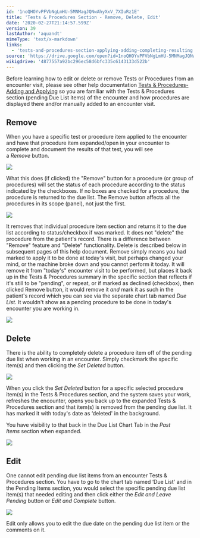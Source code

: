 ```yaml
---
id: '1noQHOYvPFVbNgLmHU-5MNMagJQNwAhyXxV_7XIuRz1E'
title: 'Tests & Procedures Section - Remove, Delete, Edit'
date: '2020-02-27T21:14:57.599Z'
version: 39
lastAuthor: 'aquandt'
mimeType: 'text/x-markdown'
links:
  - 'tests-and-procedures-section-applying-adding-completing-resulting.md'
source: 'https://drive.google.com/open?id=1noQHOYvPFVbNgLmHU-5MNMagJQNwAhyXxV_7XIuRz1E'
wikigdrive: '4877557a92bc296ec58d6bfc335c6143133d522b'
---
```

Before learning how to edit or delete or remove Tests or Procedures from an encounter visit, please see other help documentation [Tests & Procedures-Adding and Applying](tests-and-procedures-section-applying-adding-completing-resulting.md) so you are familiar with the Tests & Procedures section (pending Due List items) of the encounter and how procedures are displayed there and/or manually added to an encounter visit.

## Remove

When you have a specific test or procedure item applied to the encounter and have that procedure item expanded/open in your encounter to complete and document the results of that test, you will see a *Remove* button.

![](../tests-and-procedures-section-remove-delete-edit.assets/327574524d1030487724c239126b8a04.png)

What this does (if clicked) the "Remove" button for a procedure (or group of procedures) will set the status of each procedure according to the status indicated by the checkboxes. If no boxes are checked for a procedure, the procedure is returned to the due list. The Remove button affects all the procedures in its scope (panel), not just the first.

![](../tests-and-procedures-section-remove-delete-edit.assets/fbcbe79725a9487a933baaa3218a09d5.png)

It removes that individual procedure item section and returns it to the due list according to status/checkbox if was marked. It does not "delete" the procedure from the patient's record. There is a difference between "Remove" feature and "Delete" functionality. Delete is described below in subsequent pages of this help document. Remove simply means you had marked to apply it to be done at today's visit, but perhaps changed your mind, or the machine broke down and you cannot perform it today. It will remove it from "today's" encounter visit to be performed, but places it back up in the Tests & Procedures summary in the specific section that reflects if it's still to be "pending", or repeat, or if marked as declined (checkbox), then clicked Remove button, it would remove it *and* mark it as such in the patient's record which you can see via the separate chart tab named *Due List*. It wouldn't show as a pending procedure to be done in today's encounter you are working in.

![](../tests-and-procedures-section-remove-delete-edit.assets/bfbd8ddf9c846e1f985e44f63eaa3e57.png)

## Delete

There is the ability to completely delete a procedure item off of the pending due list when working in an encounter. Simply checkmark the specific item(s) and then clicking the *Set Deleted* button.

![](../tests-and-procedures-section-remove-delete-edit.assets/41371439a50b683e7498aad224234b7b.png)

When you click the *Set Deleted* button for a specific selected procedure item(s) in the Tests & Procedures section, and the system saves your work, refreshes the encounter, opens you back up to the expanded Tests & Procedures section and that item(s) is removed from the pending due list. It has marked it with today's date as ‘deleted' in the background.

You have visibility to that back in the Due List Chart Tab in the *Past Items* section when expanded.

![](../tests-and-procedures-section-remove-delete-edit.assets/aec01b033193e202abeca4266c1d61a5.png)

## Edit

One cannot edit pending due list items from an encounter Tests & Procedures section. You have to go to the chart tab named ‘Due List' and in the Pending Items section, you would select the specific pending due list item(s) that needed editing and then click either the *Edit and Leave Pending* button or *Edit and Complete* button.

![](../tests-and-procedures-section-remove-delete-edit.assets/9c0f39f22381f98d58c96b508e106e9a.png)

Edit only allows you to edit the due date on the pending due list item or the comments on it.
